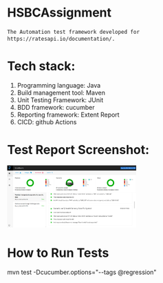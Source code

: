 # HSBCAssignment
    The Automation test framework developed for https://ratesapi.io/documentation/. 
    
# Tech stack:
  1. Programming language: Java
  2. Build management tool: Maven
  3. Unit Testing Framework: JUnit
  4. BDD framework: cucumber
  5. Reporting framework: Extent Report
  6. CICD: github Actions
  
  
  # Test Report Screenshot:
  <img src="./test_report.PNG" alt="Your image title" width="300"/>
  
  # How to Run Tests
   mvn test -Dcucumber.options="--tags @regression"
